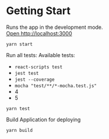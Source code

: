 # Getting Start
Runs the app in the development mode.\
[Open http://localhost:3000](http://localhost:3000)

```shell
yarn start
```

Run all tests:
Available tests:
* `react-scripts test`
* `jest test`
* `jest --coverage`
* `mocha "test/**/*-mocha.test.js"`
* 4
* 5


```shell
yarn test
```

Build Application for deploying

```shell
yarn build
```